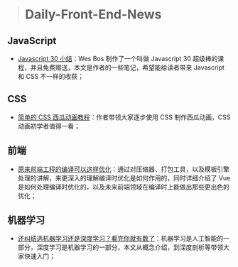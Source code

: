 > # Daily-Front-End-News

## JavaScript

- [Javascript 30 小结](http://t.cn/Rnd3ZcI)：Wes Bos 制作了一个叫做 Javascript 30 超级棒的课程，并且免费赠送，本文是作者的一些笔记，希望能给读者带来 Javascript 和 CSS 不一样的收获；

## CSS

- [简单的 CSS 西瓜动画教程](http://t.cn/RndRQXq)：作者带领大家逐步使用 CSS 制作西瓜动画，CSS 动画初学者值得一看；

## 前端

- [原来前端工程的编译可以这样优化](http://t.cn/RnB9hUz)：通过对压缩器、打包工具，以及模板引擎处理的讲解，来更深入的理解编译时优化是如何作用的，同时详细介绍了 Vue 是如何处理编译时优化的，以及未来前端领域在编译时上能做出那些更出色的优化；

## 机器学习

- [还纠结选机器学习还是深度学习？看完你就有数了](http://t.cn/RndJC2G)：机器学习是人工智能的一部分，深度学习是机器学习的一部分，本文从概念介绍，到深度剖析等带领大家快速入门；
